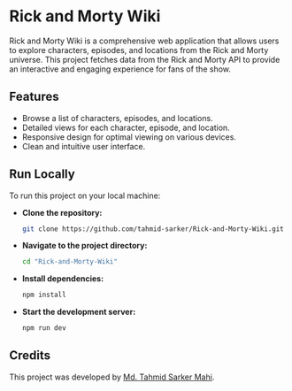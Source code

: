 # Rick and Morty Wiki

Rick and Morty Wiki is a comprehensive web application that allows users to explore characters, episodes, and locations from the Rick and Morty universe. This project fetches data from the Rick and Morty API to provide an interactive and engaging experience for fans of the show.

## Features
- Browse a list of characters, episodes, and locations.
- Detailed views for each character, episode, and location.
- Responsive design for optimal viewing on various devices.
- Clean and intuitive user interface.

## Run Locally

To run this project on your local machine:

- **Clone the repository:**

	```bash
	git clone https://github.com/tahmid-sarker/Rick-and-Morty-Wiki.git
	```

- **Navigate to the project directory:**

	```bash
	cd "Rick-and-Morty-Wiki"
	```

- **Install dependencies:**

	```bash
	npm install
	```

- **Start the development server:**

	```bash
	npm run dev
	```

## Credits

This project was developed by [Md. Tahmid Sarker Mahi](https://tahmid-sarker.github.io).